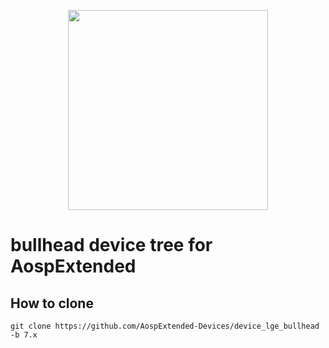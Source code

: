 <p align="center">
<img src="https://github.com/AospExtended/manifest/raw/7.1.1/aex_logo.png" width="320px" height="320px" > 
</p>

# bullhead device tree for AospExtended

## How to clone
```
git clone https://github.com/AospExtended-Devices/device_lge_bullhead -b 7.x
```

